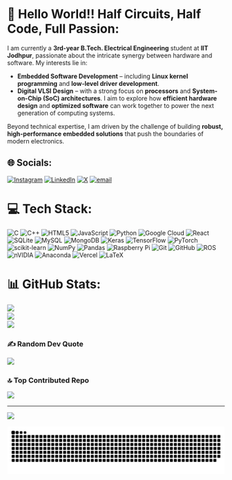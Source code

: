 # 💫 Hello World!! Half Circuits, Half Code, Full Passion:
I am currently a **3rd-year B.Tech. Electrical Engineering** student at **IIT Jodhpur**, passionate about the intricate synergy between hardware and software.
My interests lie in:
- **Embedded Software Development** – including **Linux kernel programming** and **low-level driver development**.
- **Digital VLSI Design** – with a strong focus on **processors** and **System-on-Chip (SoC) architectures**.
I aim to explore how **efficient hardware design** and **optimized software** can work together to power the next generation of computing systems.

Beyond technical expertise, I am driven by the challenge of building **robust, high-performance embedded solutions** that push the boundaries of modern electronics.

## 🌐 Socials:
[![Instagram](https://img.shields.io/badge/Instagram-%23E4405F.svg?logo=Instagram&logoColor=white)](https://instagram.com/rudra_thakar11) [![LinkedIn](https://img.shields.io/badge/LinkedIn-%230077B5.svg?logo=linkedin&logoColor=white)](https://linkedin.com/in/RudraThakar) [![X](https://img.shields.io/badge/X-black.svg?logo=X&logoColor=white)](https://x.com/@rudrathakar08) [![email](https://img.shields.io/badge/Email-D14836?logo=gmail&logoColor=white)](mailto:rudrathakar08@gmail.com) 

# 💻 Tech Stack:
![C](https://img.shields.io/badge/c-%2300599C.svg?style=for-the-badge&logo=c&logoColor=white) ![C++](https://img.shields.io/badge/c++-%2300599C.svg?style=for-the-badge&logo=c%2B%2B&logoColor=white) ![HTML5](https://img.shields.io/badge/html5-%23E34F26.svg?style=for-the-badge&logo=html5&logoColor=white) ![JavaScript](https://img.shields.io/badge/javascript-%23323330.svg?style=for-the-badge&logo=javascript&logoColor=%23F7DF1E) ![Python](https://img.shields.io/badge/python-3670A0?style=for-the-badge&logo=python&logoColor=ffdd54) ![Google Cloud](https://img.shields.io/badge/GoogleCloud-%234285F4.svg?style=for-the-badge&logo=google-cloud&logoColor=white) ![React](https://img.shields.io/badge/react-%2320232a.svg?style=for-the-badge&logo=react&logoColor=%2361DAFB) ![SQLite](https://img.shields.io/badge/sqlite-%2307405e.svg?style=for-the-badge&logo=sqlite&logoColor=white) ![MySQL](https://img.shields.io/badge/mysql-4479A1.svg?style=for-the-badge&logo=mysql&logoColor=white) ![MongoDB](https://img.shields.io/badge/MongoDB-%234ea94b.svg?style=for-the-badge&logo=mongodb&logoColor=white) ![Keras](https://img.shields.io/badge/Keras-%23D00000.svg?style=for-the-badge&logo=Keras&logoColor=white) ![TensorFlow](https://img.shields.io/badge/TensorFlow-%23FF6F00.svg?style=for-the-badge&logo=TensorFlow&logoColor=white) ![PyTorch](https://img.shields.io/badge/PyTorch-%23EE4C2C.svg?style=for-the-badge&logo=PyTorch&logoColor=white) ![scikit-learn](https://img.shields.io/badge/scikit--learn-%23F7931E.svg?style=for-the-badge&logo=scikit-learn&logoColor=white) ![NumPy](https://img.shields.io/badge/numpy-%23013243.svg?style=for-the-badge&logo=numpy&logoColor=white) ![Pandas](https://img.shields.io/badge/pandas-%23150458.svg?style=for-the-badge&logo=pandas&logoColor=white) ![Raspberry Pi](https://img.shields.io/badge/-Raspberry_Pi-C51A4A?style=for-the-badge&logo=Raspberry-Pi) ![Git](https://img.shields.io/badge/git-%23F05033.svg?style=for-the-badge&logo=git&logoColor=white) ![GitHub](https://img.shields.io/badge/github-%23121011.svg?style=for-the-badge&logo=github&logoColor=white) ![ROS](https://img.shields.io/badge/ros-%230A0FF9.svg?style=for-the-badge&logo=ros&logoColor=white) ![nVIDIA](https://img.shields.io/badge/cuda-000000.svg?style=for-the-badge&logo=nVIDIA&logoColor=green) ![Anaconda](https://img.shields.io/badge/Anaconda-%2344A833.svg?style=for-the-badge&logo=anaconda&logoColor=white) ![Vercel](https://img.shields.io/badge/vercel-%23000000.svg?style=for-the-badge&logo=vercel&logoColor=white) ![LaTeX](https://img.shields.io/badge/latex-%23008080.svg?style=for-the-badge&logo=latex&logoColor=white)
# 📊 GitHub Stats:
![](https://github-readme-stats.vercel.app/api?username=rudraThakar&theme=dark&hide_border=false&include_all_commits=true&count_private=true)<br/>
![](https://nirzak-streak-stats.vercel.app/?user=rudraThakar&theme=dark&hide_border=false)<br/>
![](https://github-readme-stats.vercel.app/api/top-langs/?username=rudraThakar&theme=dark&hide_border=false&include_all_commits=true&count_private=true&layout=compact)

### ✍️ Random Dev Quote
![](https://quotes-github-readme.vercel.app/api?type=horizontal&theme=radical)

### 🔝 Top Contributed Repo
![](https://github-contributor-stats.vercel.app/api?username=rudraThakar&limit=5&theme=dark&combine_all_yearly_contributions=true)

---
[![](https://visitcount.itsvg.in/api?id=rudraThakar&icon=0&color=0)](https://visitcount.itsvg.in)

<!-- Proudly created with GPRM ( https://gprm.itsvg.in ) -->
<picture>
  <source media="(prefers-color-scheme: dark)" srcset="https://raw.githubusercontent.com/rudraThakar/rudraThakar/output/github-snake-dark.svg" />
  <source media="(prefers-color-scheme: light)" srcset="https://raw.githubusercontent.com/rudraThakar/rudraThakar/output/github-snake.svg" />
  <img alt="github-snake" src="https://raw.githubusercontent.com/rudraThakar/rudraThakar/output/github-snake.svg" />
</picture>
